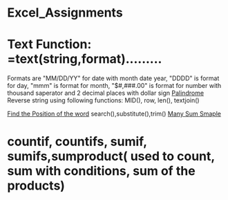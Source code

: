 # Excel_Assignments
# Text Function: =text(string,format).........
Formats are "MM/DD/YY" for date with month date year, "DDDD" is format for day, "mmm" is format for month, "$#,###.00" is format for number with thousand saperator and 2 decimal places with dollar sign
[Palindrome](https://github.com/AnureetKaurTiwana/Excel_Assignments/blob/main/Palindrome.xlsx)
Reverse string using following functions: MID(), row, len(), textjoin()

[Find the Position of the word](https://github.com/AnureetKaurTiwana/Excel_Assignments/blob/main/Find-the-Position-of-Word%20(1).xlsx)
search(),substitute(),trim()
[Many Sum Smaple](https://github.com/AnureetKaurTiwana/Excel_Assignments/blob/main/Many-Sums-Sample-Data.xlsx)
# countif, countifs, sumif, sumifs,sumproduct( used to count, sum with conditions, sum of the products)
